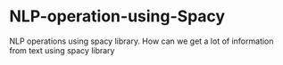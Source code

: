 # NLP-operation-using-Spacy
NLP operations using spacy library. How can we get a lot of information  from text using spacy library
